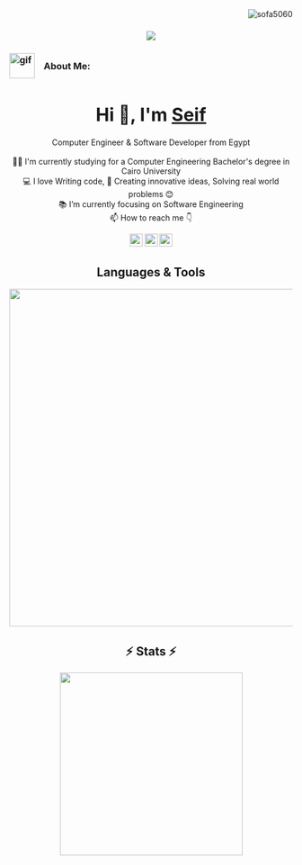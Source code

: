 <img align="right" src="https://visitor-badge.laobi.icu/badge?page_id=sofa5060/sofa5060" alt="sofa5060">

<h1 align="center">
  <a href="https://git.io/typing-svg">
    <img src="https://readme-typing-svg.herokuapp.com/?lines=This+is+Seif+Hany;Nice+to+meet+you+%F0%9F%91%8B&center=true&size=30">
  </a>
</h1>

<h3 style="display:flex; align-items:center; gap:16px;">
<img src="https://i.giphy.com/media/v1.Y2lkPTc5MGI3NjExcGt1NzVscWRjcmw4eGtpZWhuMHc1OTUyMjg5b2htcWlydmMzY3VpZiZlcD12MV9pbnRlcm5hbF9naWZfYnlfaWQmY3Q9Zw/vqxviVfqGAa14SgeiC/giphy.gif" alt="gif"  height="45px"> About Me:
</h3>
<p align="center">
  <h1 align="center" style="font-size:32px;">Hi 👋, I'm <a href="https://seifhany.com/" target="blank">Seif</a></h1>
  <p align="center">
    Computer Engineer & Software Developer from Egypt
    <br>
    <br>
    👨‍🎓 I'm currently studying for a Computer Engineering Bachelor's degree in Cairo University
    <br>
    💻 I love Writing code, 🧠 Creating innovative ideas, Solving real world problems 😊
    <br>
    📚 I’m currently focusing on Software Engineering
    <br>
    📫 How to reach me 👇
  </p>
</p>

<p align="center"> <a href="https://www.linkedin.com/in/seifhany-dev/"><img src="https://img.shields.io/badge/linkedin-%230077B5.svg?&style=for-the-badge&logo=linkedin&logoColor=white" height=23></a> <a href="mailto:seifhany.dev@gmail.com"><img src="https://img.shields.io/badge/Gmail-D14836?style=for-the-badge&logo=gmail&logoColor=white" height=23></a>
<a href="https://seifhany.com/"><img src="https://img.shields.io/badge/WEBSITE-222222?style=for-the-badge&logo=edge&logoColor=white" height=23></a>
</p>

<!--Languages and Tools Section-->       
<h2 align="center">Languages & Tools</h2> 
<p align="center">
<img width="600px"  src="https://skillicons.dev/icons?i=html,css,js,ts,nodejs,astro,react,next,tailwind,express,prisma,mongo,postgres,firebase,postman,bun,materialui,vite,npm,arduino,cpp,cloudflare,figma,git,github,jest,vscode,&perline=12"  />
</p>

<h2 align="center">⚡ Stats ⚡</h2>
<p align="center">
<a href="https://github.com/sofa5060/">
      <img width=325  src="https://github-readme-stats.vercel.app/api/top-langs/?username=sofa5060&size_weight=0.2&count_weight=0.5&title_color=61dafb&text_color=ffffff&icon_color=61dafb&bg_color=20232a&langs_count=8&layout=compact&border_color=61dafb&hide_border=true" />
 </a>
</p>
